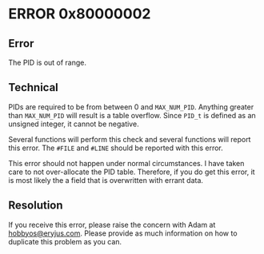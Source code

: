 # ERROR 0x80000002

## Error

The PID is out of range.


## Technical

PIDs are required to be from between 0 and `MAX_NUM_PID`.  Anything greater than `MAX_NUM_PID` will result is a table overflow.  Since `PID_t` is defined as an unsigned integer, it cannot be negative.

Several functions will perform this check and several functions will report this error.  The `#FILE` and `#LINE` should be reported with this error.

This error should not happen under normal circumstances.  I have taken care to not over-allocate the PID table.  Therefore, if you do get this error, it is most likely the a field that is overwritten with errant data.


## Resolution

If you receive this error, please raise the concern with Adam at hobbyos@eryjus.com.  Please provide as much information on how to duplicate this problem as you can.

